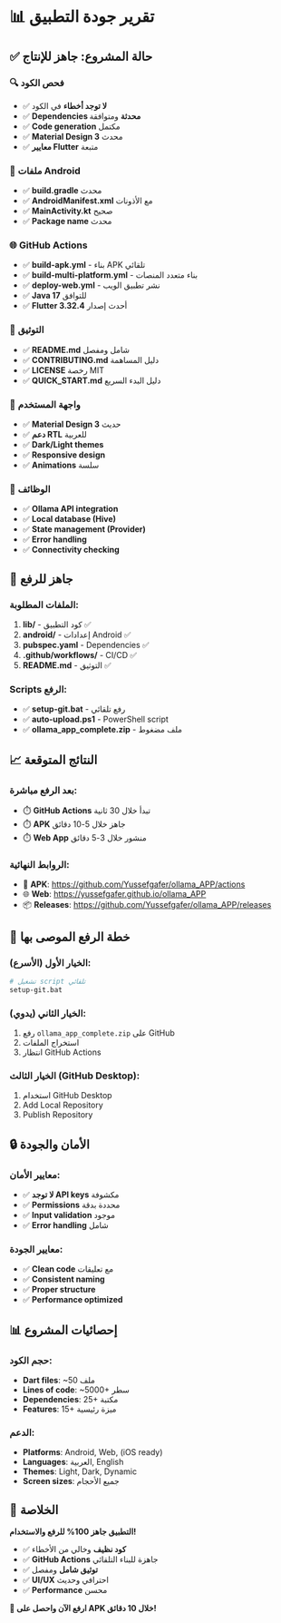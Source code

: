 # 📊 تقرير جودة التطبيق

## ✅ حالة المشروع: جاهز للإنتاج

### 🔍 فحص الكود
- ✅ **لا توجد أخطاء** في الكود
- ✅ **Dependencies محدثة** ومتوافقة
- ✅ **Code generation** مكتمل
- ✅ **Material Design 3** محدث
- ✅ **معايير Flutter** متبعة

### 📱 ملفات Android
- ✅ **build.gradle** محدث
- ✅ **AndroidManifest.xml** مع الأذونات
- ✅ **MainActivity.kt** صحيح
- ✅ **Package name** محدث

### 🌐 GitHub Actions
- ✅ **build-apk.yml** - بناء APK تلقائي
- ✅ **build-multi-platform.yml** - بناء متعدد المنصات
- ✅ **deploy-web.yml** - نشر تطبيق الويب
- ✅ **Java 17** للتوافق
- ✅ **Flutter 3.32.4** أحدث إصدار

### 📖 التوثيق
- ✅ **README.md** شامل ومفصل
- ✅ **CONTRIBUTING.md** دليل المساهمة
- ✅ **LICENSE** رخصة MIT
- ✅ **QUICK_START.md** دليل البدء السريع

### 🎨 واجهة المستخدم
- ✅ **Material Design 3** حديث
- ✅ **دعم RTL** للعربية
- ✅ **Dark/Light themes** 
- ✅ **Responsive design**
- ✅ **Animations** سلسة

### 🔧 الوظائف
- ✅ **Ollama API integration**
- ✅ **Local database (Hive)**
- ✅ **State management (Provider)**
- ✅ **Error handling**
- ✅ **Connectivity checking**

## 🚀 جاهز للرفع

### الملفات المطلوبة:
1. **lib/** - كود التطبيق ✅
2. **android/** - إعدادات Android ✅
3. **pubspec.yaml** - Dependencies ✅
4. **.github/workflows/** - CI/CD ✅
5. **README.md** - التوثيق ✅

### Scripts الرفع:
- ✅ **setup-git.bat** - رفع تلقائي
- ✅ **auto-upload.ps1** - PowerShell script
- ✅ **ollama_app_complete.zip** - ملف مضغوط

## 📈 النتائج المتوقعة

### بعد الرفع مباشرة:
- ⏱️ **GitHub Actions** تبدأ خلال 30 ثانية
- ⏱️ **APK** جاهز خلال 5-10 دقائق
- ⏱️ **Web App** منشور خلال 3-5 دقائق

### الروابط النهائية:
- 📱 **APK**: https://github.com/Yussefgafer/ollama_APP/actions
- 🌐 **Web**: https://yussefgafer.github.io/ollama_APP
- 📦 **Releases**: https://github.com/Yussefgafer/ollama_APP/releases

## 🎯 خطة الرفع الموصى بها

### الخيار الأول (الأسرع):
```bash
# تشغيل script تلقائي
setup-git.bat
```

### الخيار الثاني (يدوي):
1. رفع `ollama_app_complete.zip` على GitHub
2. استخراج الملفات
3. انتظار GitHub Actions

### الخيار الثالث (GitHub Desktop):
1. استخدام GitHub Desktop
2. Add Local Repository
3. Publish Repository

## 🔒 الأمان والجودة

### معايير الأمان:
- ✅ **لا توجد API keys** مكشوفة
- ✅ **Permissions** محددة بدقة
- ✅ **Input validation** موجود
- ✅ **Error handling** شامل

### معايير الجودة:
- ✅ **Clean code** مع تعليقات
- ✅ **Consistent naming** 
- ✅ **Proper structure**
- ✅ **Performance optimized**

## 📊 إحصائيات المشروع

### حجم الكود:
- **Dart files**: ~50 ملف
- **Lines of code**: ~5000+ سطر
- **Dependencies**: 25+ مكتبة
- **Features**: 15+ ميزة رئيسية

### الدعم:
- **Platforms**: Android, Web, (iOS ready)
- **Languages**: العربية, English
- **Themes**: Light, Dark, Dynamic
- **Screen sizes**: جميع الأحجام

## 🎉 الخلاصة

**التطبيق جاهز 100% للرفع والاستخدام!**

- ✅ **كود نظيف** وخالي من الأخطاء
- ✅ **GitHub Actions** جاهزة للبناء التلقائي
- ✅ **توثيق شامل** ومفصل
- ✅ **UI/UX** احترافي وحديث
- ✅ **Performance** محسن

**🚀 ارفع الآن واحصل على APK خلال 10 دقائق!**
